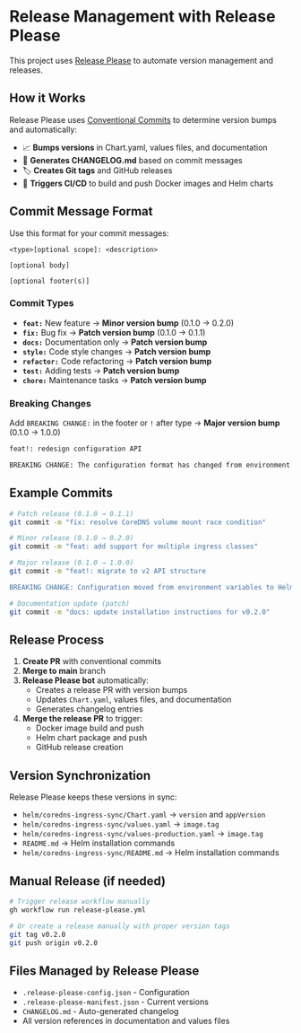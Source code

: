 # Release Management with Release Please

This project uses [Release Please](https://github.com/googleapis/release-please) to automate version management and releases.

## How it Works

Release Please uses [Conventional Commits](https://www.conventionalcommits.org/) to determine version bumps and automatically:

- 📈 **Bumps versions** in Chart.yaml, values files, and documentation
- 📝 **Generates CHANGELOG.md** based on commit messages
- 🏷️ **Creates Git tags** and GitHub releases
- 🚀 **Triggers CI/CD** to build and push Docker images and Helm charts

## Commit Message Format

Use this format for your commit messages:

```text
<type>[optional scope]: <description>

[optional body]

[optional footer(s)]
```

### Commit Types

- **`feat:`** New feature → **Minor version bump** (0.1.0 → 0.2.0)
- **`fix:`** Bug fix → **Patch version bump** (0.1.0 → 0.1.1)
- **`docs:`** Documentation only → **Patch version bump**
- **`style:`** Code style changes → **Patch version bump**
- **`refactor:`** Code refactoring → **Patch version bump**
- **`test:`** Adding tests → **Patch version bump**
- **`chore:`** Maintenance tasks → **Patch version bump**

### Breaking Changes

Add `BREAKING CHANGE:` in the footer or `!` after type → **Major version bump** (0.1.0 → 1.0.0)

```bash
feat!: redesign configuration API

BREAKING CHANGE: The configuration format has changed from environment variables to structured Helm values.
```

## Example Commits

```bash
# Patch release (0.1.0 → 0.1.1)
git commit -m "fix: resolve CoreDNS volume mount race condition"

# Minor release (0.1.0 → 0.2.0)
git commit -m "feat: add support for multiple ingress classes"

# Major release (0.1.0 → 1.0.0)
git commit -m "feat!: migrate to v2 API structure

BREAKING CHANGE: Configuration moved from environment variables to Helm values structure."

# Documentation update (patch)
git commit -m "docs: update installation instructions for v0.2.0"
```

## Release Process

1. **Create PR** with conventional commits
2. **Merge to main** branch
3. **Release Please bot** automatically:
   - Creates a release PR with version bumps
   - Updates `Chart.yaml`, values files, and documentation
   - Generates changelog entries
4. **Merge the release PR** to trigger:
   - Docker image build and push
   - Helm chart package and push
   - GitHub release creation

## Version Synchronization

Release Please keeps these versions in sync:

- `helm/coredns-ingress-sync/Chart.yaml` → `version` and `appVersion`
- `helm/coredns-ingress-sync/values.yaml` → `image.tag`
- `helm/coredns-ingress-sync/values-production.yaml` → `image.tag`
- `README.md` → Helm installation commands
- `helm/coredns-ingress-sync/README.md` → Helm installation commands

## Manual Release (if needed)

```bash
# Trigger release workflow manually
gh workflow run release-please.yml

# Or create a release manually with proper version tags
git tag v0.2.0
git push origin v0.2.0
```

## Files Managed by Release Please

- `.release-please-config.json` - Configuration
- `.release-please-manifest.json` - Current versions
- `CHANGELOG.md` - Auto-generated changelog
- All version references in documentation and values files

